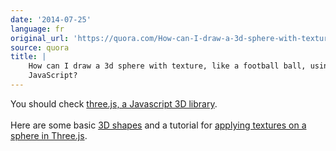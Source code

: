 ```yaml
---
date: '2014-07-25'
language: fr
original_url: 'https://quora.com/How-can-I-draw-a-3d-sphere-with-texture-like-a-football-ball-using-JavaScript/answer/Clément-Renaud'
source: quora
title: |
    How can I draw a 3d sphere with texture, like a football ball, using
    JavaScript?
---
```


You should check [three.js, a Javascript 3D
library](http://threejs.org/).\
\
Here are some basic [3D
shapes](http://stemkoski.github.io/Three.js/Shapes.html) and a tutorial
for [applying textures on a sphere in
Three.js](http://learningthreejs.com/blog/2013/09/16/how-to-make-the-earth-in-webgl/).
